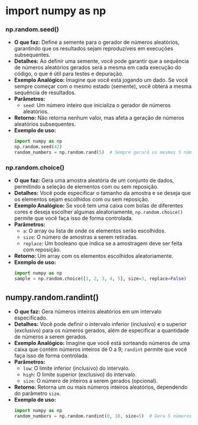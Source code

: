 # import numpy as np

### np.random.seed()
- **O que faz:** Define a semente para o gerador de números aleatórios, garantindo que os resultados sejam reproduzíveis em execuções subsequentes.
- **Detalhes:** Ao definir uma semente, você pode garantir que a sequência de números aleatórios gerados será a mesma em cada execução do código, o que é útil para testes e depuração.
- **Exemplo Analógico:** Imagine que você está jogando um dado. Se você sempre começar com o mesmo estado (semente), você obterá a mesma sequência de resultados.
- **Parâmetros:** 
  - `seed`: Um número inteiro que inicializa o gerador de números aleatórios.
- **Retorno:** Não retorna nenhum valor, mas afeta a geração de números aleatórios subsequentes.
- **Exemplo de uso:**
  ```python
  import numpy as np
  np.random.seed(42)
  random_numbers = np.random.rand(5)  # Sempre gerará os mesmos 5 números aleatórios.
  ```

### np.random.choice()
- **O que faz:** Gera uma amostra aleatória de um conjunto de dados, permitindo a seleção de elementos com ou sem reposição.
- **Detalhes:** Você pode especificar o tamanho da amostra e se deseja que os elementos sejam escolhidos com ou sem reposição.
- **Exemplo Analógico:** Se você tem uma caixa com bolas de diferentes cores e deseja escolher algumas aleatoriamente, `np.random.choice()` permite que você faça isso de forma controlada.
- **Parâmetros:** 
  - `a`: O array ou lista de onde os elementos serão escolhidos.
  - `size`: O número de amostras a serem retiradas.
  - `replace`: Um booleano que indica se a amostragem deve ser feita com reposição.
- **Retorno:** Um array com os elementos escolhidos aleatoriamente.
- **Exemplo de uso:**
  ```python
  import numpy as np
  sample = np.random.choice([1, 2, 3, 4, 5], size=3, replace=False)  # Seleciona 3 números sem reposição.
  ```

## numpy.random.randint()
- **O que faz:** Gera números inteiros aleatórios em um intervalo especificado.
- **Detalhes:** Você pode definir o intervalo inferior (inclusivo) e o superior (exclusivo) para os números gerados, além de especificar a quantidade de números a serem gerados.
- **Exemplo Analógico:** Imagine que você está sorteando números de uma caixa que contém números inteiros de 0 a 9; `randint` permite que você faça isso de forma controlada.
- **Parâmetros:**
  - `low`: O limite inferior (inclusivo) do intervalo.
  - `high`: O limite superior (exclusivo) do intervalo.
  - `size`: O número de inteiros a serem gerados (opcional).
- **Retorno:** Retorna um ou mais números inteiros aleatórios, dependendo do parâmetro `size`.
- **Exemplo de uso:**
  ```python
  import numpy as np
  random_numbers = np.random.randint(0, 10, size=5)  # Gera 5 números inteiros aleatórios entre 0 e 9.
  ```